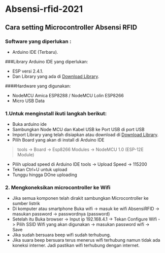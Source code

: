 # Absensi-rfid-2021
## Cara setting Microcontroller Absensi RFID

### Software yang diperlukan : 
- Arduino IDE (Terbaru).

###Library Arduino IDE yang diperlukan:
- ESP versi 2.4.1.
- Dan Library yang ada di [Download Library]( https://github.com/pptik/absensi-rfid-2021/tree/main/Library).

####Hardware yang digunakan: 
- NodeMCU Amica ESP8288 / NodeMCU Lolin ESP8266
- Micro USB Data

### 1.Untuk menginstall ikuti langkah berikut: 
- Buka arduino ide
- Sambungkan Node MCU dan Kabel USB ke Port USB di port USB 
- Import Library yang telah disiapkan  atau download di [Download Library]( https://github.com/pptik/absensi-rfid-2021/tree/main/Library).
- Pilih Board yang akan di install di Arduino IDE
> tools -> Board -> Esp8266 Modules -> NodeMCU 1.0 (ESP-12E Module)
- Pilih upload speed di Arduino IDE tools -> Upload Speed -> 115200
- Tekan Ctrl+U untuk upload
- Tunggu hingga DOne uploading


### 2. Mengkoneksikan microcontroller ke Wifi
- Jika semua komponen telah dirakit sambungkan Microcontroller ke sumber listrik
- Di komputer atau smartphone Buka wifi -> masuk ke wifi AbsensiRFID -> masukan password -> passwordnya (password)
- Setelah itu Buka browser -> Input ip 192.168.4.1 -> Tekan Configure Wifi -> Pilih SSID Wifi yang akan digunakan -> masukan password wifi -> Save
- Jika sudah bersuara beep wifi sudah terhubung.
- Jika suara beep bersuara terus menerus wifi terhubung namun tidak ada koneksi interner. Jadi pastikan wifi terhubung dengan internet.
